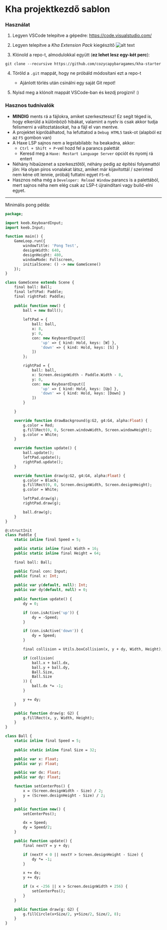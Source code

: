 # Kha projektkezdő sablon

### Használat

1. Legyen VSCode telepítve a gépedre: https://code.visualstudio.com/

1. Legyen telepítve a *Kha Extension Pack* kiegészítő
![alt text](image.png)

1. Klónold a repo-t, almodulokkal együtt (**ez lehet lesz egy-két perc**):

`git clone --recursive https://github.com/cozycapybaragames/kha-starter`

4. Töröld a `.git` mappát, hogy ne próbáld módosítani ezt a repo-t
	- Ajánlott törlés után csinálni egy saját Git repot!

5. Nyisd meg a klónolt mappát VSCode-ban és kezdj progizni! :)

### Hasznos tudnivalók

- **MINDIG** ments rá a fájlokra, amiket szerkesztessz! Ez segít téged is, hogy elkerüld a különböző hibákat, valamint a nyelv is csak akkor tudja felismerni a változtatásokat, ha a fájl el van mentve.
- A projektet kipróbálhatod, ha lefuttatod a `Debug HTML5` task-ot (alapból ez az `F5` gombon van)
- A Haxe LSP sajnos nem a legstabilabb: ha beakadna, akkor:
    - `Ctrl + Shift + P`-vel hozd fel a parancs palettát
    - Keresd meg a `Haxe: Restart Language Server` opciót és nyomj rá entert
- Néhány hibaüzenet a szerkesztőtől, néhány pedig az építési folyamattól jön: Ha olyan piros vonalakat látsz, amiket már kijavítottál / szerinted nem kéne ott lennie, próbálj futtatni egyet `F5`-el.
- Hasznos néha még a `Developer: Reload Window` parancs is a palettából, mert sajnos néha nem elég csak az LSP-t újraindítani vagy build-elni egyet.

---

Minimális pong példa:

```haxe
package;

import keeb.KeyboardInput;
import keeb.Input;

function main() {
	GameLoop.run({
		windowTitle: 'Pong Test',
		designWidth: 640,
		designHeight: 480,
		windowMode: Fullscreen,
		initialScene: () -> new GameScene()
	});
}

class GameScene extends Scene {
	final ball: Ball;
	final leftPad: Paddle;
	final rightPad: Paddle;
	
	public function new() {
		ball = new Ball();
		
		leftPad = {
			ball: ball,
			x: 8,
			y: 0,
			con: new KeyboardInput([
				'up' => { kind: Hold, keys: [W] },
				'down' => { kind: Hold, keys: [S] }
			])	
		};

		rightPad = {
			ball: ball,
			x: Screen.designWidth - Paddle.Width - 8,
			y: 0,
			con: new KeyboardInput([
				'up' => { kind: Hold, keys: [Up] },
				'down' => { kind: Hold, keys: [Down] }
			])
		}

	}

	override function drawBackground(g:G2, g4:G4, alpha:Float) {
		g.color = Red;
		g.fillRect(0, 0, Screen.windowWidth, Screen.windowHeight);
		g.color = White;
	}

	override function update() {
		ball.update();
		leftPad.update();
		rightPad.update();
	}

	override function draw(g:G2, g4:G4, alpha:Float) {
		g.color = Black;
		g.fillRect(0, 0, Screen.designWidth, Screen.designHeight);
		g.color = White;	

		leftPad.draw(g);
		rightPad.draw(g);

		ball.draw(g);
	}
}

@:structInit
class Paddle {
	static inline final Speed = 5;

	public static inline final Width = 16;
	public static inline final Height = 64;

	final ball: Ball;

	public final con: Input;
	public final x: Int;
	
	public var y(default, null): Int;
	public var dy(default, null) = 0;
	
	public function update() {
		dy = 0;

		if (con.isActive('up')) {
			dy = -Speed;	
		}

		if (con.isActive('down')) {
			dy = Speed;
		}

		final collision = Utils.boxCollision(x, y + dy, Width, Height);

		if (collision(
			ball.x + ball.dx,
			ball.y + ball.dy,
			Ball.Size,
			Ball.Size
		)) {
			ball.dx *= -1;
		}

		y += dy;
	}

	public function draw(g: G2) {
		g.fillRect(x, y, Width, Height);
	}
}

class Ball {
	static inline final Speed = 5;
	
	public static inline final Size = 32;

	public var x: Float;
	public var y: Float;

	public var dx: Float;
	public var dy: Float;

	function setCenterPos() {
		x = (Screen.designWidth - Size) / 2;
		y = (Screen.designHeight - Size) / 2;
	}

	public function new() {
		setCenterPos();

		dx = Speed;
		dy = Speed/2;
	}

	public function update() {
		final nextY = y + dy;

		if (nextY < 0 || nextY > Screen.designHeight - Size) {
			dy *= -1;
		}

		x += dx;
		y += dy;

		if (x < -256 || x > Screen.designWidth + 256) {
			setCenterPos();
		}
	}

	public function draw(g: G2) {
		g.fillCircle(x+Size/2, y+Size/2, Size/2, 8);
	}
}
```
